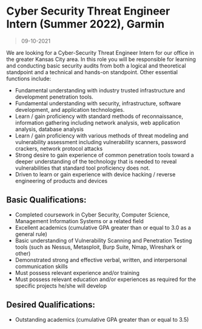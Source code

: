 # Cyber Security Threat Engineer Intern (Summer 2022), Garmin

> 09-10-2021

We are looking for a Cyber-Security Threat Engineer Intern  for our office in the greater Kansas City area. In this role you will be responsible for learning and conducting basic security audits from both a logical and theoretical standpoint and a technical and hands-on standpoint. Other essential functions include:

- Fundamental understanding with industry trusted infrastructure and development penetration tools.
- Fundamental understanding with security, infrastructure, software development, and application technologies.
- Learn / gain proficiency with standard methods of reconnaissance, information gathering including network analysis, web application analysis, database analysis
- Learn / gain proficiency with various methods of threat modeling and vulnerability assessment including vulnerability scanners, password crackers, network protocol attacks
- Strong desire to gain experience of common penetration tools toward a deeper understanding of the technology that is needed to reveal vulnerabilities that standard tool proficiency does not.
- Driven to learn or gain experience with device hacking / reverse engineering of products and devices

## Basic Qualifications:

- Completed coursework in Cyber Security, Computer Science, Management Information Systems or a related field
- Excellent academics (cumulative GPA greater than or equal to 3.0 as a general rule)
- Basic understanding of Vulnerability Scanning and Penetration Testing tools (such as Nessus, Metasploit, Burp Suite, Nmap, Wireshark or other)
- Demonstrated strong and effective verbal, written, and interpersonal communication skills
- Must possess relevant experience and/or training
- Must possess relevant education and/or experiences as required for the specific projects he/she will develop

## Desired Qualifications:

- Outstanding academics (cumulative GPA greater than or equal to 3.5)
